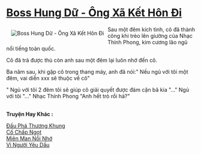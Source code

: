 <a href="https://utruyen.com/boss-hung-du-ong-xa-ket-hon-di/13322/" title="Boss Hung Dữ - Ông Xã Kết Hôn Đi"><h1>Boss Hung Dữ - Ông Xã Kết Hôn Đi</h1></a><div style="display:table"><img align="right" style="float: left; padding: 10px;" src="https://utruyen.com/images/story/200x260/boss-hung-du-ong-xa-ket-hon-di.jpg" alt="Boss Hung Dữ - Ông Xã Kết Hôn Đi">Sau một đêm kích tình, cô đã thành công khi trèo lên giường của Nhạc Thính Phong, kim cương lão ngũ nổi tiếng toàn quốc.<p></p>Cô đã trả được thù còn anh sau một đêm lại luôn nhớ đến cô.<p></p>Ba năm sau, khi gặp cô trong thang máy, anh đã nói:" Nếu ngủ với tôi một đêm, vai diễn xxx sẽ thuộc về cô"<p></p>" Ngủ với tôi 2 đêm tôi sẽ giúp cô giải quyết được đám cặn bã kia "..." Ngủ với tôi "..." Nhạc Thính Phong "Anh hết trò rồi hả?"</div><p><br><b>Truyện Hay Khác :</b></p><a href="https://utruyen.com/dau-pha-thuong-khung/704/" alt="Đấu Phá Thương Khung">Đấu Phá Thương Khung</a><br/><a href="https://github.com/quanluxury/ngontinhhot/tree/master/truyenhay/19088/" alt="Cố Chấp Ngọt">Cố Chấp Ngọt</a><br/><a href="https://github.com/quanluxury/ngontinhhot/tree/master/truyenhay/20021/" alt="Miên Man Nỗi Nhớ">Miên Man Nỗi Nhớ</a><br/><a href="https://github.com/quanluxury/ngontinhhot/tree/master/truyenhay/19241/" alt="Vì Người Yêu Dấu">Vì Người Yêu Dấu</a><br/>